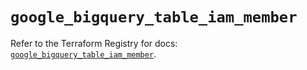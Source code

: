 # `google_bigquery_table_iam_member`

Refer to the Terraform Registry for docs: [`google_bigquery_table_iam_member`](https://registry.terraform.io/providers/hashicorp/google/6.5.0/docs/resources/bigquery_table_iam_member).

